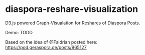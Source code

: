 diaspora-reshare-visualization
==============================

D3.js powered Graph-Visualation for Reshares of Diaspora Posts.

Demo: TODO

Based on the idea of @Faldrian posted here: https://pod.geraspora.de/posts/965127
